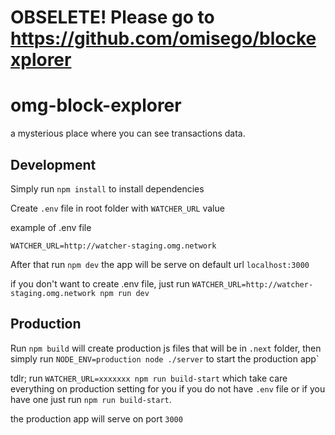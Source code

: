 ####
# OBSELETE! Please go to https://github.com/omisego/blockexplorer
####

# omg-block-explorer

  a mysterious place where you can see transactions data.
  
## Development

Simply run `npm install` to install dependencies

Create `.env` file in root folder with `WATCHER_URL` value

  example of .env file

```text
WATCHER_URL=http://watcher-staging.omg.network
```

After that run `npm dev` the app will be serve on default url `localhost:3000`

if you don't want to create .env file, just run `WATCHER_URL=http://watcher-staging.omg.network npm run dev`

## Production

Run `npm build` will create production js files that will be in `.next` folder, then simply run `NODE_ENV=production node ./server` to start the production app`

tdlr; run `WATCHER_URL=xxxxxxx npm run build-start` which take care everything on production setting for you if you do not have `.env` file or if you have one just run `npm run build-start`.

the production app will serve on port `3000`
